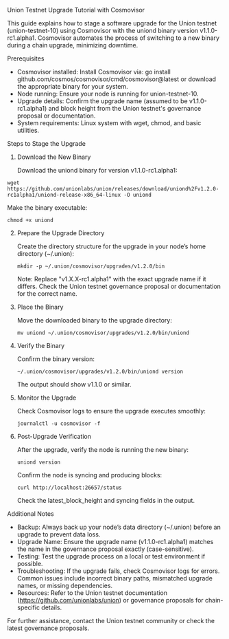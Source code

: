 Union Testnet Upgrade Tutorial with Cosmovisor

This guide explains how to stage a software upgrade for the Union testnet (union-testnet-10) using Cosmovisor with the uniond binary version v1.1.0-rc1.alpha1. Cosmovisor automates the process of switching to a new binary during a chain upgrade, minimizing downtime.

Prerequisites

- Cosmovisor installed: Install Cosmovisor via:
  go install github.com/cosmos/cosmovisor/cmd/cosmovisor@latest
  or download the appropriate binary for your system.
- Node running: Ensure your node is running for union-testnet-10.
- Upgrade details: Confirm the upgrade name (assumed to be v1.1.0-rc1.alpha1) and block height from the Union testnet's governance proposal or documentation.
- System requirements: Linux system with wget, chmod, and basic utilities.

Steps to Stage the Upgrade

1. Download the New Binary

   Download the uniond binary for version v1.1.0-rc1.alpha1:
```
wget https://github.com/unionlabs/union/releases/download/uniond%2Fv1.2.0-rc1alpha1/uniond-release-x86_64-linux -O uniond
```
   Make the binary executable:
```
chmod +x uniond
```
2. Prepare the Upgrade Directory

   Create the directory structure for the upgrade in your node’s home directory (~/.union):
   ```
   mkdir -p ~/.union/cosmovisor/upgrades/v1.2.0/bin
   ```

   Note: Replace "v1.X.X-rc1.alpha1" with the exact upgrade name if it differs. Check the Union testnet governance proposal or documentation for the correct name.

4. Place the Binary

   Move the downloaded binary to the upgrade directory:
   ```
   mv uniond ~/.union/cosmovisor/upgrades/v1.2.0/bin/uniond
   ```

6. Verify the Binary

   Confirm the binary version:
   ```
   ~/.union/cosmovisor/upgrades/v1.2.0/bin/uniond version
   ```

   The output should show v1.1.0 or similar.

7. Monitor the Upgrade

   Check Cosmovisor logs to ensure the upgrade executes smoothly:
   ```
   journalctl -u cosmovisor -f
   ```

8. Post-Upgrade Verification

   After the upgrade, verify the node is running the new binary:
   ```
   uniond version
   ```

   Confirm the node is syncing and producing blocks:
   ```
   curl http://localhost:26657/status
   ```

   Check the latest_block_height and syncing fields in the output.

Additional Notes

- Backup: Always back up your node’s data directory (~/.union) before an upgrade to prevent data loss.
- Upgrade Name: Ensure the upgrade name (v1.1.0-rc1.alpha1) matches the name in the governance proposal exactly (case-sensitive).
- Testing: Test the upgrade process on a local or test environment if possible.
- Troubleshooting: If the upgrade fails, check Cosmovisor logs for errors. Common issues include incorrect binary paths, mismatched upgrade names, or missing dependencies.
- Resources: Refer to the Union testnet documentation (https://github.com/unionlabs/union) or governance proposals for chain-specific details.

For further assistance, contact the Union testnet community or check the latest governance proposals.
